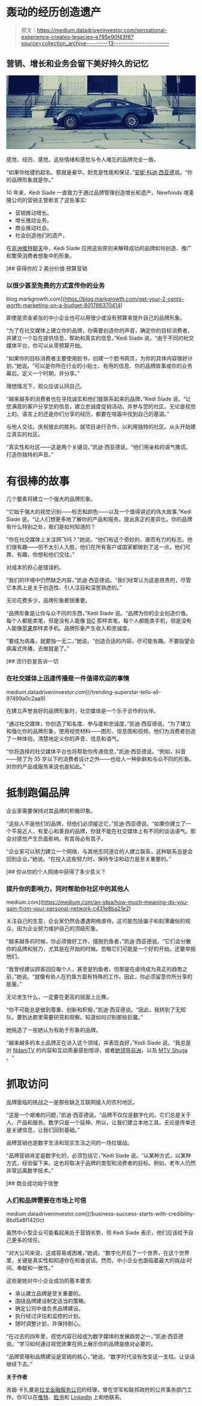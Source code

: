 # 轰动的经历创造遗产

> 原文：<https://medium.datadriveninvestor.com/sensational-experience-creates-legacies-e795e90f43f6?source=collection_archive---------13----------------------->

## 营销、增长和业务会留下美好持久的记忆

![](img/3e8c59a84e3e12654157fb32ceb16239.png)

感觉、经历、感觉。这些情绪和感觉与令人难忘的品牌完全一致。

“如果你给捷豹起名，那就是豪华。耐克是性能和保证，”[安妮·科迪·西亚德](https://twitter.com/AnneK_Siade)说。“你的品牌形象就是你。”

10 年来，Kedi Siade 一直致力于通过品牌管理创造增长和遗产。Newfoods 喀麦隆公司的营销主管断言了这些事实:

*   营销推动增长。
*   增长推动业务。
*   商业推动社会。
*   社会创造他们的遗产。

在[非洲推特聊天](https://twitter.com/AfricaTweetChat)中，Kedi Siade 应用这些原则来解释成功的品牌如何创造、推广和繁荣消费者想象中的形象。

[](https://blog.markgrowth.com/get-your-2-cents-worth-marketing-on-a-budget-801786370414) [## 获得你的 2 美分价值:预算营销

### 以很少甚至免费的方式宣传你的业务

blog.markgrowth.com](https://blog.markgrowth.com/get-your-2-cents-worth-marketing-on-a-budget-801786370414) 

即使是资金紧张的中小企业也可以用很少或没有预算来提升自己的品牌形象。

“为了在社交媒体上建立你的品牌，你需要创造你的声音，确定你的目标消费者，并建立一个旨在提供信息、帮助和真实的信息，”Kedi Siade 说。“由于不同的社交媒体平台，你可以从零预算开始。

“如果你的目标消费者主要使用脸书，创建一个脸书网页，为你的具体内容做好计划，”她说。“可以是你所在行业的小贴士、有用的信息、你的品牌故事或你的业务幕后。定义一个时期，并分享。”

理想情况下，观众应该认同自己。

“越来越多的消费者也在寻找诚实和他们能联系起来的品牌，”Kedi Siade 说。“让您满意的客户分享您的信息，建立忠诚度促销活动，并参与您的社区。无论是视觉上的、语言上的还是你们分享的经历，都要在喧嚣中找到自己的基调。”

与他人交往。庆祝彼此的胜利。就项目进行合作，以利用独特的社区。从头开始建立真实的社区。

“真实性和社区——这是两个关键词，”凯迪·西亚德说。“他们用亲和的语气撒谎。打造你独特的声音。”

# **有很棒的故事**

几个要素将建立一个强大的品牌形象。

“它始于强大的视觉识别——标志和颜色——以及一个值得讲述的伟大故事,”Kedi Siade 说。“让人们想更多地了解你的产品和服务。提出真正的差异化。你的品牌有什么特别之处，我们是如何知道的？

"你在社交媒体上关注网飞吗？"她说。“他们有这个奇妙的、直而有力的标志。他们很有趣——但不太引人入胜，他们在所有客户或国家都做到了这一点。他们可靠、有趣，你想和他们交往。”

对成本的担心是错误的。

“我们的环境中仍然缺乏内容，”凯迪·西亚德说。“我们经常认为这是昂贵的，尽管它本质上是关于创造性、引人注目和深思熟虑的。”

无论花费多少，品牌形象都很重要。

“品牌形象是让你与众不同的东西，”Kedi Siade 说。“品牌为你的企业创造价值。每个人都能卖笔，但是没有人能像 [BIC](https://twitter.com/bicpens) 那样卖笔。每个人都能卖手机，但是没有人能像[苹果](https://twitter.com/Apple)那样卖手机。品牌形象产生收入和忠诚度。

“要成为病毒，就要独一无二，”她说。“创造合适的内容，尽可能有趣。不要指望会病毒式传播，去做就是了。”

[](/trending-superstar-tells-all-97499a0c2aa9) [## 流行巨星告诉一切

### 在社交媒体上迅速传播是一件值得欢迎的事情

medium.datadriveninvestor.com](/trending-superstar-tells-all-97499a0c2aa9) 

在建立声誉良好的品牌形象时，社交媒体是一个乐于合作的伙伴。

“通过社交媒体，你创造了知名度、参与度和忠诚度，”凯迪·西亚德说。“为了建立和强化你的品牌形象，使用视觉材料——图形、信息图和视频。他们为消费者创造了一种体验。清楚地定义你的声音、信息和语气。

“你将选择的社交媒体平台也将帮助你传递信息，”凯迪·西亚德说。“例如，抖音——除了为 35 岁以下的消费者设计之外——也给人一种新鲜和与众不同的形象。对你的产品或服务来说也是如此。”

# **抵制跑偏品牌**

企业家需要保持对其品牌的积极印象。

“这些人不是他们的品牌，但他们必须接近它，”凯迪·西亚德说。“如果你建立了一个平易近人、有爱心和善良的品牌，你就不能在社交媒体上有不同的谈话语气。那会对感觉产生负面影响。有其母必有其子。

“企业家可以努力建立一个网络，与其他志同道合的人建立联系，这种联系总是会回到企业，”她说。“在投入这些努力时，保持专注和动力是至关重要的。”

[](https://medium.com/an-idea/how-much-meaning-do-you-gain-from-your-personal-network-c431e8ba21e2) [## 你从你的个人网络中获得了多少意义？

### 提升你的影响力，同时帮助你社区中的其他人

medium.com](https://medium.com/an-idea/how-much-meaning-do-you-gain-from-your-personal-network-c431e8ba21e2) 

关注自己的生意，企业家仍然会遭遇网络虐待。这可能包括骗子和刻薄庸俗的观众，因为企业努力维护自己的顶级形象。

“越来越多的时候，你必须做好工作，摆脱钓鱼者，”凯迪·西亚德说。“它们会分散你的品牌和努力，尤其是在开始的时候。忽略它们可能是一个好的开始。还要举报他们。

“我曾经建议顾客回应每个人，甚至是钓鱼者，但那是在虐待成为真正的趋势之前，”她说。“就像有些人在钓鱼方面有特殊的工作。因此，你必须留意你所分享的能量。”

无论发生什么，一定要在更高的层面上比赛。

“你不可能总是做到尊重、创新和积极，”凯迪·西亚德说。“因此，我转到了无知队。要到达那里需要研究和观察。知道如何识别那些巨魔。”

她挑选了一些她认为有助于形象的品牌。

“越来越多的本土品牌正在进入这个领域，并表现良好，”Kedi Siade 说。“我总是对 [NdaniTV](https://twitter.com/ndaniTV) 的内容和互动质量感到惊讶，或者[她领导非洲](https://twitter.com/SheLeadsAfrica)，以及 [MTV Shuga](https://twitter.com/MTVShuga) 。"

# **抓取访问**

品牌面临的挑战之一是那些缺乏互联网接入的农村地区。

“这是一个艰难的问题，”凯迪·西亚德说。“品牌不仅仅是数字化的。它们总是关于人、产品和服务。数字只是一个延伸。所以，让我们建立本地工具。无论是传单还是关键信息，让我们回到基础。”

品牌营销也是数字生活和现实生活之间的一场拉锯战。

“品牌营销肯定是数字化的，必须包括它，”Kedi Siade 说。“以某种方式，以某种方式，经验留下来。这也将取决于品牌的类型和消费者的目标。例如，老年人仍然非常远离数字技术。”

[](/business-success-starts-with-credibility-8bd5a8f1420c) [## 商业成功始于信誉

### 人们和品牌需要在市场上可信

medium.datadriveninvestor.com](/business-success-starts-with-credibility-8bd5a8f1420c) 

虽然中小型企业可能看起来处于营销劣势，但 Kedi Siade 表示，他们应该给予自己更多的信任。

“对大公司来说，这或容易或困难，”她说。“数字化开启了一个世界，在这个世界里，关键是真实性和知道你在和谁说话。然而，中小企业也面临着最大的挑战:时间、奉献和一致性。”

这些是她对中小企业成功的基本要求:

*   承认建立品牌是至关重要的。
*   围绕品牌建设制定适当的策略。
*   确定公司中谁负责品牌建设。
*   执行经过评估和监控的计划。
*   随时调整计划，并保持耐心。

“在过去的四年里，视觉内容已经成为数字媒体的发展趋势之一，”凯迪·西亚德说。“学习如何通过视觉效果在网上展示你的品牌是绝对必要的。

“品牌管理和品牌建设是营销的核心，”她说。“数字时代没有改变这一支柱。让谈话继续下去。”

**关于作者**

吉姆·卡扎曼是[拉戈金融服务公司](http://largofinancialservices.com/)的经理，曾在空军和联邦政府的公共事务部门工作。你可以在[推特](https://twitter.com/JKatzaman)、[脸书](https://www.facebook.com/jim.katzaman)和 [LinkedIn](https://www.linkedin.com/in/jim-katzaman-33641b21/) 上和他联系。